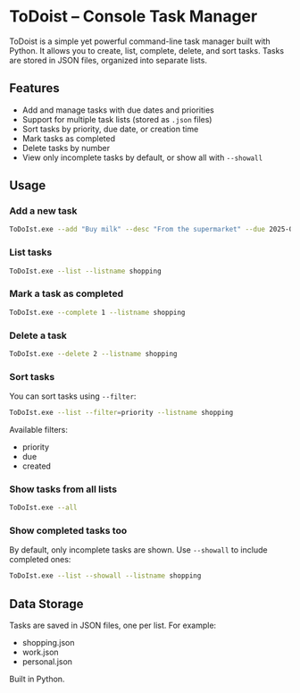 # ToDoist – Console Task Manager

ToDoist is a simple yet powerful command-line task manager built with Python. It allows you to create, list, complete, delete, and sort tasks. Tasks are stored in JSON files, organized into separate lists.

## Features

- Add and manage tasks with due dates and priorities
- Support for multiple task lists (stored as `.json` files)
- Sort tasks by priority, due date, or creation time
- Mark tasks as completed
- Delete tasks by number
- View only incomplete tasks by default, or show all with `--showall`

## Usage

### Add a new task

```bash
ToDoIst.exe --add "Buy milk" --desc "From the supermarket" --due 2025-04-20_18:00 --priority 2 --listname shopping
```

### List tasks

```bash
ToDoIst.exe --list --listname shopping
```

### Mark a task as completed

```bash
ToDoIst.exe --complete 1 --listname shopping
```

### Delete a task

```bash
ToDoIst.exe --delete 2 --listname shopping
```

### Sort tasks

You can sort tasks using `--filter`:

```bash
ToDoIst.exe --list --filter=priority --listname shopping
```

Available filters:
- priority
- due
- created

### Show tasks from all lists

```bash
ToDoIst.exe --all
```

### Show completed tasks too

By default, only incomplete tasks are shown. Use `--showall` to include completed ones:

```bash
ToDoIst.exe --list --showall --listname shopping
```

## Data Storage

Tasks are saved in JSON files, one per list. For example:
- shopping.json
- work.json
- personal.json


Built in Python.
